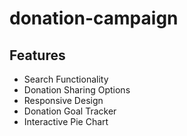 # donation-campaign




## Features

- Search Functionality
- Donation Sharing Options
- Responsive Design
- Donation Goal Tracker
- Interactive Pie Chart


